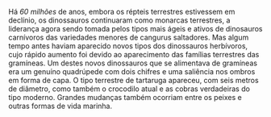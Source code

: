 ﻿Há *60 milhões* de anos, embora os répteis terrestres estivessem em declínio, os dinossauros continuaram como monarcas terrestres, a liderança agora sendo tomada pelos tipos mais ágeis e ativos de dinosauros carnívoros das variedades menores de cangurus saltadores. Mas algum tempo antes haviam aparecido novos tipos dos dinossauros herbívoros, cujo rápido aumento foi devido ao aparecimento das famílias terrestres das gramíneas. Um destes novos dinossauros que se alimentava de gramíneas era um genuíno quadrúpede com dois chifres e uma saliência nos ombros em forma de capa. O tipo terrestre de tartaruga apareceu, com seis metros de diâmetro, como também o crocodilo atual e as cobras verdadeiras do tipo moderno. Grandes mudanças também ocorriam entre os peixes e outras formas de vida marinha.